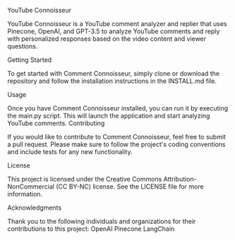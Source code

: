 YouTube Connoisseur

YouTube Connoisseur is a YouTube comment analyzer and replier that uses Pinecone, OpenAI, and GPT-3.5 to analyze YouTube comments and reply with personalized responses based on the video content and viewer questions.

Getting Started

To get started with Comment Connoisseur, simply clone or download the repository and follow the installation instructions in the INSTALL.md file.

Usage

Once you have Comment Connoisseur installed, you can run it by executing the main.py script. This will launch the application and start analyzing YouTube comments.
Contributing

If you would like to contribute to Comment Connoisseur, feel free to submit a pull request. Please make sure to follow the project's coding conventions and include tests for any new functionality.

License

This project is licensed under the Creative Commons Attribution-NonCommercial (CC BY-NC) license. See the LICENSE file for more information.

Acknowledgments

Thank you to the following individuals and organizations for their contributions to this project:
    OpenAI
    Pinecone
    LangChain

